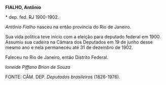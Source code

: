 **FIALHO, Antônio**

\* dep. fed. RJ 1900-1902.

*Antônio Fialho* nasceu na então província do Rio de Janeiro.

Sua vida política teve início com a eleição para deputado federal em
1900. Assumiu sua cadeira na Câmara dos Deputados em 19 de junho desse
mesmo ano e nela permaneceu até 31 de dezembro de 1902.

Faleceu no Rio de Janeiro, então Distrito Federal.

*Ioneide Piffano Brion de Souza*

FONTE: CÂM. DEP. *Deputados brasileiros* (1826-1976).
